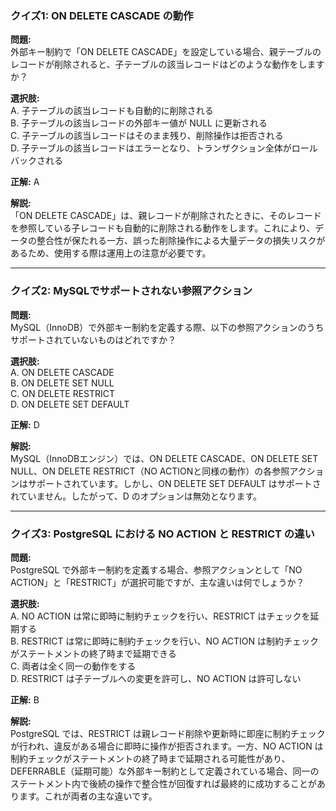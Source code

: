 ### クイズ1: ON DELETE CASCADE の動作

**問題:**  
外部キー制約で「ON DELETE CASCADE」を設定している場合、親テーブルのレコードが削除されると、子テーブルの該当レコードはどのような動作をしますか？

**選択肢:**  
A. 子テーブルの該当レコードも自動的に削除される  
B. 子テーブルの該当レコードの外部キー値が NULL に更新される  
C. 子テーブルの該当レコードはそのまま残り、削除操作は拒否される  
D. 子テーブルの該当レコードはエラーとなり、トランザクション全体がロールバックされる

**正解:** A

**解説:**  
「ON DELETE CASCADE」は、親レコードが削除されたときに、そのレコードを参照している子レコードも自動的に削除される動作をします。これにより、データの整合性が保たれる一方、誤った削除操作による大量データの損失リスクがあるため、使用する際は運用上の注意が必要です。

---

### クイズ2: MySQLでサポートされない参照アクション

**問題:**  
MySQL（InnoDB）で外部キー制約を定義する際、以下の参照アクションのうちサポートされていないものはどれですか？

**選択肢:**  
A. ON DELETE CASCADE  
B. ON DELETE SET NULL  
C. ON DELETE RESTRICT  
D. ON DELETE SET DEFAULT

**正解:** D

**解説:**  
MySQL（InnoDBエンジン）では、ON DELETE CASCADE、ON DELETE SET NULL、ON DELETE RESTRICT（NO ACTIONと同様の動作）の各参照アクションはサポートされています。しかし、ON DELETE SET DEFAULT はサポートされていません。したがって、D のオプションは無効となります。

---

### クイズ3: PostgreSQL における NO ACTION と RESTRICT の違い

**問題:**  
PostgreSQL で外部キー制約を定義する場合、参照アクションとして「NO ACTION」と「RESTRICT」が選択可能ですが、主な違いは何でしょうか？

**選択肢:**  
A. NO ACTION は常に即時に制約チェックを行い、RESTRICT はチェックを延期する  
B. RESTRICT は常に即時に制約チェックを行い、NO ACTION は制約チェックがステートメントの終了時まで延期できる  
C. 両者は全く同一の動作をする  
D. RESTRICT は子テーブルへの変更を許可し、NO ACTION は許可しない

**正解:** B

**解説:**  
PostgreSQL では、RESTRICT は親レコード削除や更新時に即座に制約チェックが行われ、違反がある場合に即時に操作が拒否されます。一方、NO ACTION は制約チェックがステートメントの終了時まで延期される可能性があり、DEFERRABLE（延期可能）な外部キー制約として定義されている場合、同一のステートメント内で後続の操作で整合性が回復すれば最終的に成功することがあります。これが両者の主な違いです。
